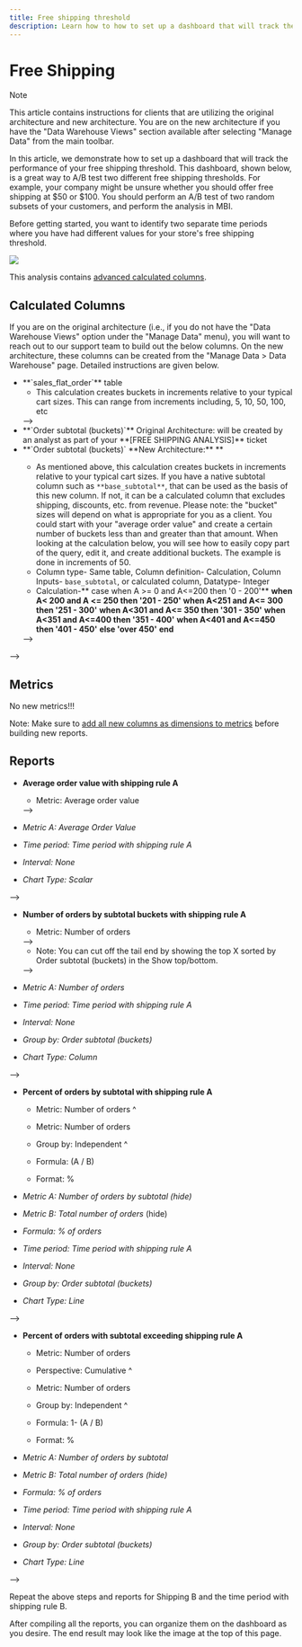 ```yaml
---
title: Free shipping threshold
description: Learn how to how to set up a dashboard that will track the performance of your free shipping threshold. 
---
```

# Free Shipping

>[!NOTE]
>
>This article contains instructions for clients that are utilizing the original architecture and new architecture. You are on the new architecture if you have the "Data Warehouse Views" section available after selecting "Manage Data" from the main toolbar.

In this article, we demonstrate how to set up a dashboard that will track the performance of your free shipping threshold. This dashboard, shown below, is a great way to A/B test two different free shipping thresholds. For example, your company might be unsure whether you should offer free shipping at $50 or $100. You should perform an A/B test of two random subsets of your customers, and perform the analysis in MBI.

Before getting started, you want to identify two separate time periods where you have had different values for your store's free shipping threshold.

![](../../mbi/assets/free_shipping_threshold.png)

This analysis contains [advanced calculated columns](../data-warehouse-mgr/adv-calc-columns.md).

## Calculated Columns

If you are on the original architecture (i.e., if you do not have the "Data Warehouse Views" option under the "Manage Data" menu), you will want to reach out to our support team to build out the below columns. On the new architecture, these columns can be created from the "Manage Data > Data Warehouse" page. Detailed instructions are given below.

* <!--<span class="wysiwyg-color-blue">-->**`sales_flat_order`**<!--</span>--> table
  * This calculation creates buckets in increments relative to your typical cart sizes. This can range from increments including, 5, 10, 50, 100, etc
  <!--<!--{: style="list-style-type: square;"}-->-->

* <!--<span class="wysiwyg-color-blue">-->**`Order subtotal (buckets)`**<!--</span>--> Original Architecture: will be created by an analyst as part of your **[FREE SHIPPING ANALYSIS]** ticket
* <!--<span class="wysiwyg-color-blue">-->**`Order subtotal (buckets)` **<span class="wysiwyg-color-black">New Architecture:<!--</span>-->** **<!--</span>-->
  * As mentioned above, this calculation creates buckets in increments relative to your typical cart sizes. If you have a native subtotal column such as `**base_subtotal**`, that can be used as the basis of this new column. If not, it can be a calculated column that excludes shipping, discounts, etc. from revenue. Please note: the "bucket" sizes will depend on what is appropriate for you as a client. You could start with your "average order value" and create a certain number of buckets less than and greater than that amount. When looking at the calculation below, you will see how to easily copy part of the query, edit it, and create additional buckets. The example is done in increments of 50.
  * Column type- Same table, Column definition- Calculation, Column Inputs- `base_subtotal`, or calculated column, Datatype- Integer
  * Calculation-** case when A >= 0 and A<=200 then '0 - 200'**
    **when A< 200 and A <= 250 then '201 - 250'**
    **when A<251 and A<= 300 then '251 - 300'**
    **when A<301 and A<= 350 then '301 - 350'**
    **when A<351 and A<=400 then '351 - 400'**
    **when A<401 and A<=450 then '401 - 450'**
    **else 'over 450'**
    **end**
  <!--<!--{: style="list-style-type: circle;"}-->-->
<!--<!--{: style="list-style-type: circle;"}-->-->

## Metrics

No new metrics!!!

Note: Make sure to [add all new columns as dimensions to metrics](../data-warehouse-mgr/manage-data-dimensions-metrics.md) before building new reports.

## Reports

* **Average order value with shipping rule A**
  * Metric: Average order value
  <!--<!--{: style="list-style-type: square;"}-->-->

* *Metric A: Average Order Value*
* *Time period: Time period with shipping rule A*
* *Interval: None*
* *Chart Type: Scalar*
<!--<!--{: style="list-style-type: circle;"}-->-->

* **Number of orders by subtotal buckets with shipping rule A**
  * Metric: Number of orders
  <!--<!--{: style="list-style-type: square;"}-->-->

  * Note: You can cut off the tail end by showing the top X sorted by Order subtotal (buckets) in the Show top/bottom.
  <!--<!--{: style="list-style-type: square;"}-->-->

* *Metric A: Number of orders*
* *Time period: Time period with shipping rule A*
* *Interval: None*
* *Group by: Order subtotal (buckets)*
* *Chart Type: Column*
<!--<!--{: style="list-style-type: circle;"}-->-->

* **Percent of orders by subtotal with shipping rule A**
  * Metric: Number of orders
  ^

  * Metric: Number of orders
  * Group by: Independent
  ^

  * Formula: (A / B)
  * Format: %

* *Metric A: Number of orders by subtotal (hide)*
* *Metric B: Total number of orders* (hide)
* *Formula: % of orders*
* *Time period: Time period with shipping rule A*
* *Interval: None*
* *Group by: Order subtotal (buckets)*
* *Chart Type: Line*
<!--<!--{: style="list-style-type: circle;"}-->-->

* **Percent of orders with subtotal exceeding shipping rule A**
  * Metric: Number of orders
  * Perspective: Cumulative
  ^

  * Metric: Number of orders
  * Group by: Independent
  ^

  * Formula: 1- (A / B)
  * Format: %

* *Metric A: Number of orders by subtotal*
* *Metric B: Total number of orders (hide)*
* *Formula: % of orders*
* *Time period: Time period with shipping rule A*
* *Interval: None*
* *Group by: Order subtotal (buckets)*
* *Chart Type: Line*
<!--<!--{: style="list-style-type: circle;"}-->-->

Repeat the above steps and reports for Shipping B and the time period with shipping rule B.

After compiling all the reports, you can organize them on the dashboard as you desire. The end result may look like the image at the top of this page.
